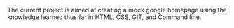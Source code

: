 The current project is aimed at creating a mock google homepage using the knowledge
learned thus far in HTML, CSS, GIT, and Command line. 